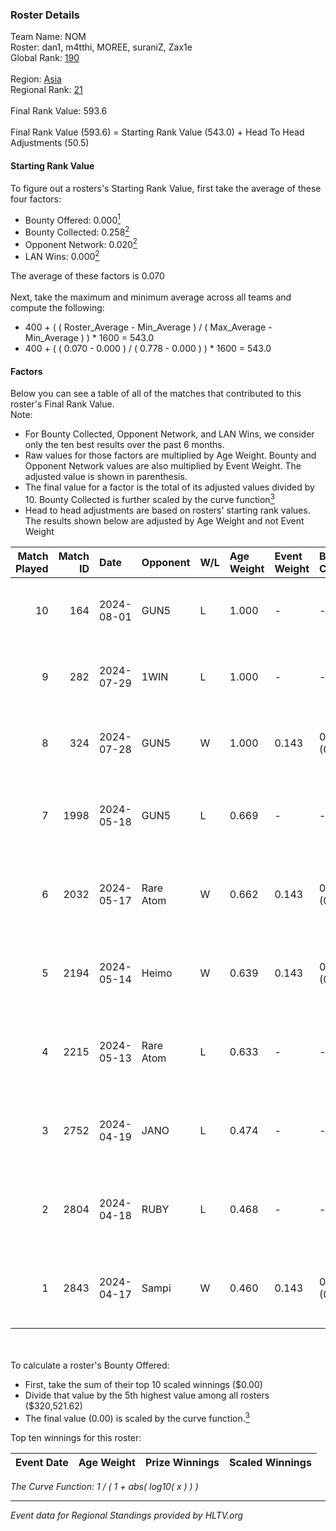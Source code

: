 ### Roster Details<br />
Team Name: NOM<br />
Roster: dan1, m4tthi, MOREE, suraniZ, Zax1e<br />
Global Rank: [190](../standings_global.md)<br />
<br />
Region: [Asia]( ../standings_asia.md)<br />
Regional Rank: [21]( ../standings_asia.md)<br />
<br />
Final Rank Value:  593.6<br />
<br />
Final Rank Value (593.6) = Starting Rank Value (543.0) + Head To Head Adjustments (50.5)<br />

#### Starting Rank Value<br />
To figure out a rosters's Starting Rank Value, first take the average of these four factors:<br />
- Bounty Offered: 0.000[<sup>1</sup>](#table2)
- Bounty Collected: 0.258[<sup>2</sup>](#table1)
- Opponent Network: 0.020[<sup>2</sup>](#table1)
- LAN Wins: 0.000[<sup>2</sup>](#table1)

The average of these factors is 0.070<br />
<br />
Next, take the maximum and minimum average across all teams and compute the following:<br />
- 400 + ( ( Roster_Average - Min_Average ) / ( Max_Average - Min_Average ) ) * 1600 = 543.0
- 400 + ( ( 0.070 - 0.000 ) / ( 0.778 - 0.000 ) ) * 1600 = 543.0


#### Factors<br />
Below you can see a table of all of the matches that contributed to this roster's Final Rank Value.<br />
Note:<br />

- For Bounty Collected, Opponent Network, and LAN Wins, we consider only the ten best results over the past 6 months.
- Raw values for those factors are multiplied by Age Weight. Bounty and Opponent Network values are also multiplied by Event Weight. The adjusted value is shown in parenthesis.
- The final value for a factor is the total of its adjusted values divided by 10. Bounty Collected is further scaled by the curve function[<sup>3</sup>](#curveFunction)
- Head to head adjustments are based on rosters' starting rank values. The results shown below are adjusted by Age Weight and not Event Weight
<span id="table1"></span><br />


| Match Played | Match ID | Date       | Opponent  | W/L | Age Weight | Event Weight | Bounty Collected | Opponent Network | LAN Wins  | H2H Adj. | Roster                               |
| -: | -: | :- | :- | :- | :- | :- | :- | :- | :- | -: | :- |
|           10 |      164 | 2024-08-01 | GUN5      | L   | 1.000      | -            | -                | -                | -         |    -5.42 | dan1, m4tthi, MOREE, suraniZ, Zax1e  |
|            9 |      282 | 2024-07-29 | 1WIN      | L   | 1.000      | -            | -                | -                | -         |    -2.82 | dan1, m4tthi, MOREE, suraniZ, Zax1e  |
|            8 |      324 | 2024-07-28 | GUN5      | W   | 1.000      | 0.143        | 0.072 (0.010)    | 0.550 (0.079)    | 0 (0.000) |    26.13 | dan1, m4tthi, MOREE, suraniZ, Zax1e  |
|            7 |     1998 | 2024-05-18 | GUN5      | L   | 0.669      | -            | -                | -                | -         |    -2.39 | dan1, hotd0g , m4tthi, meztal, MOREE |
|            6 |     2032 | 2024-05-17 | Rare Atom | W   | 0.662      | 0.143        | 0.009 (0.001)    | 0.464 (0.044)    | 0 (0.000) |    17.45 | dan1, hotd0g , m4tthi, meztal, MOREE |
|            5 |     2194 | 2024-05-14 | Heimo     | W   | 0.639      | 0.143        | 0.006 (0.001)    | 0.103 (0.009)    | 0 (0.000) |    13.88 | dan1, hotd0g , m4tthi, meztal, MOREE |
|            4 |     2215 | 2024-05-13 | Rare Atom | L   | 0.633      | -            | -                | -                | -         |    -2.72 | dan1, hotd0g , m4tthi, meztal, MOREE |
|            3 |     2752 | 2024-04-19 | JANO      | L   | 0.474      | -            | -                | -                | -         |    -4.89 | dan1, hotd0g , m4tthi, meztal, MOREE |
|            2 |     2804 | 2024-04-18 | RUBY      | L   | 0.468      | -            | -                | -                | -         |    -1.57 | dan1, hotd0g , m4tthi, meztal, MOREE |
|            1 |     2843 | 2024-04-17 | Sampi     | W   | 0.460      | 0.143        | 0.027 (0.002)    | 1.000 (0.066)    | 0 (0.000) |    12.89 | dan1, hotd0g , m4tthi, meztal, MOREE |

<br />
<span id="table2"></span><br />
To calculate a roster's Bounty Offered:<br />

- First, take the sum of their top 10 scaled winnings ($0.00)
- Divide that value by the 5th highest value among all rosters ($320,521.62)
- The final value (0.00) is scaled by the curve function.[<sup>3</sup>](#curveFunction)

Top ten winnings for this roster:<br />

| Event Date | Age Weight | Prize Winnings | Scaled Winnings |
| :- | -: | :- | :- |


<span id="curveFunction"></span>_The Curve Function: 1 / ( 1 + abs( log10( x ) ) )_<br />

---
_Event data for Regional Standings provided by HLTV.org_<br />
